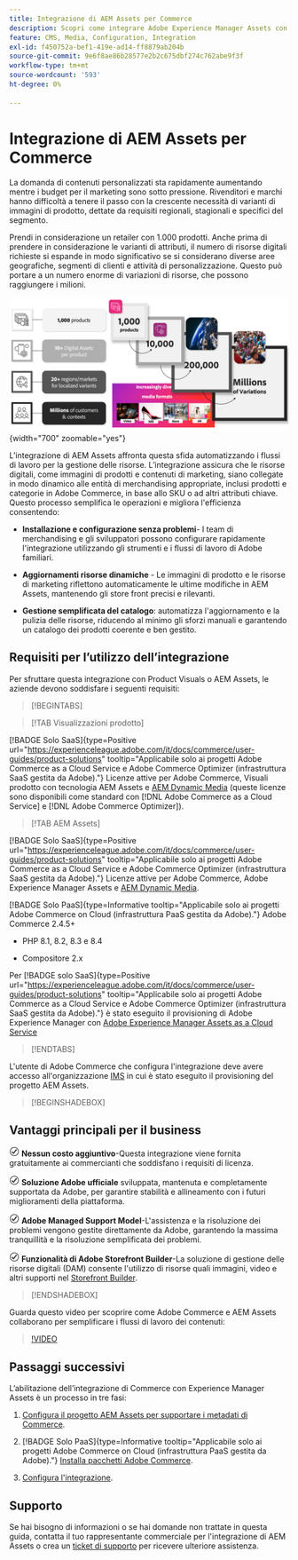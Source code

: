 ```yaml
---
title: Integrazione di AEM Assets per Commerce
description: Scopri come integrare Adobe Experience Manager Assets con l'istanza  [!DNL Commerce]  per creare e gestire i file multimediali per la vetrina Commerce.
feature: CMS, Media, Configuration, Integration
exl-id: f450752a-bef1-419e-ad14-ff8879ab204b
source-git-commit: 9e6f8ae86b28577e2b2c675dbf274c762abe9f3f
workflow-type: tm+mt
source-wordcount: '593'
ht-degree: 0%

---
```


# Integrazione di AEM Assets per Commerce

La domanda di contenuti personalizzati sta rapidamente aumentando mentre i budget per il marketing sono sotto pressione. Rivenditori e marchi hanno difficoltà a tenere il passo con la crescente necessità di varianti di immagini di prodotto, dettate da requisiti regionali, stagionali e specifici del segmento.

Prendi in considerazione un retailer con 1.000 prodotti. Anche prima di prendere in considerazione le varianti di attributi, il numero di risorse digitali richieste si espande in modo significativo se si considerano diverse aree geografiche, segmenti di clienti e attività di personalizzazione. Questo può portare a un numero enorme di variazioni di risorse, che possono raggiungere i milioni.

![panoramica](assets/product-visuals-example.png){width="700" zoomable="yes"}

L’integrazione di AEM Assets affronta questa sfida automatizzando i flussi di lavoro per la gestione delle risorse. L’integrazione assicura che le risorse digitali, come immagini di prodotti e contenuti di marketing, siano collegate in modo dinamico alle entità di merchandising appropriate, inclusi prodotti e categorie in Adobe Commerce, in base allo SKU o ad altri attributi chiave. Questo processo semplifica le operazioni e migliora l&#39;efficienza consentendo:

* **Installazione e configurazione senza problemi**- I team di merchandising e gli sviluppatori possono configurare rapidamente l&#39;integrazione utilizzando gli strumenti e i flussi di lavoro di Adobe familiari.

* **Aggiornamenti risorse dinamiche** - Le immagini di prodotto e le risorse di marketing riflettono automaticamente le ultime modifiche in AEM Assets, mantenendo gli store front precisi e rilevanti.

* **Gestione semplificata del catalogo**: automatizza l&#39;aggiornamento e la pulizia delle risorse, riducendo al minimo gli sforzi manuali e garantendo un catalogo dei prodotti coerente e ben gestito.

## Requisiti per l’utilizzo dell’integrazione

Per sfruttare questa integrazione con Product Visuals o AEM Assets, le aziende devono soddisfare i seguenti requisiti:

>[!BEGINTABS]

>[!TAB Visualizzazioni prodotto]

[!BADGE Solo SaaS]{type=Positive url="https://experienceleague.adobe.com/it/docs/commerce/user-guides/product-solutions" tooltip="Applicabile solo ai progetti Adobe Commerce as a Cloud Service e Adobe Commerce Optimizer (infrastruttura SaaS gestita da Adobe)."} Licenze attive per Adobe Commerce, Visuali prodotto con tecnologia AEM Assets e [AEM Dynamic Media](https://experienceleague.adobe.com/it/docs/experience-manager-65/content/assets/dynamic/administering-dynamic-media) (queste licenze sono disponibili come standard con [!DNL Adobe Commerce as a Cloud Service] e [!DNL Adobe Commerce Optimizer]).

>[!TAB AEM Assets]

[!BADGE Solo SaaS]{type=Positive url="https://experienceleague.adobe.com/it/docs/commerce/user-guides/product-solutions" tooltip="Applicabile solo ai progetti Adobe Commerce as a Cloud Service e Adobe Commerce Optimizer (infrastruttura SaaS gestita da Adobe)."} Licenze attive per Adobe Commerce, Adobe Experience Manager Assets e [AEM Dynamic Media](https://experienceleague.adobe.com/it/docs/experience-manager-65/content/assets/dynamic/administering-dynamic-media).

[!BADGE Solo PaaS]{type=Informative tooltip="Applicabile solo ai progetti Adobe Commerce on Cloud (infrastruttura PaaS gestita da Adobe)."} Adobe Commerce 2.4.5+

* PHP 8.1, 8.2, 8.3 e 8.4

* Compositore 2.x

Per [!BADGE solo SaaS]{type=Positive url="https://experienceleague.adobe.com/it/docs/commerce/user-guides/product-solutions" tooltip="Applicabile solo ai progetti Adobe Commerce as a Cloud Service e Adobe Commerce Optimizer (infrastruttura SaaS gestita da Adobe)."} è stato eseguito il provisioning di Adobe Experience Manager con [Adobe Experience Manager Assets as a Cloud Service](https://experienceleague.adobe.com/it/docs/experience-manager-cloud-service/content/assets/overview)

>[!ENDTABS]

L&#39;utente di Adobe Commerce che configura l&#39;integrazione deve avere accesso all&#39;organizzazione [IMS](https://experienceleague.adobe.com/it/docs/core-services/interface/administration/organizations#concept_EA8AEE5B02CF46ACBDAD6A8508646255) in cui è stato eseguito il provisioning del progetto AEM Assets.

>[!BEGINSHADEBOX]

## Vantaggi principali per il business

![check](assets/icon-check.png) **Nessun costo aggiuntivo**-Questa integrazione viene fornita gratuitamente ai commercianti che soddisfano i requisiti di licenza.

![verifica](assets/icon-check.png) **Soluzione Adobe ufficiale** sviluppata, mantenuta e completamente supportata da Adobe, per garantire stabilità e allineamento con i futuri miglioramenti della piattaforma.

![verifica](assets/icon-check.png) **Adobe Managed Support Model**-L&#39;assistenza e la risoluzione dei problemi vengono gestite direttamente da Adobe, garantendo la massima tranquillità e la risoluzione semplificata dei problemi.

![verifica](assets/icon-check.png) **Funzionalità di Adobe Storefront Builder**-La soluzione di gestione delle risorse digitali (DAM) consente l&#39;utilizzo di risorse quali immagini, video e altri supporti nel [Storefront Builder](https://experienceleague.adobe.com/developer/commerce/storefront/merchants/storefront-builder/?lang=it#userlabs-commerce-genai-product-visuals).

>[!ENDSHADEBOX]

Guarda questo video per scoprire come Adobe Commerce e AEM Assets collaborano per semplificare i flussi di lavoro dei contenuti:

>[!VIDEO](https://video.tv.adobe.com/v/3447837)

## Passaggi successivi

L’abilitazione dell’integrazione di Commerce con Experience Manager Assets è un processo in tre fasi:

1. [Configura il progetto AEM Assets per supportare i metadati di Commerce](get-started/configure-aem.md).

1. [!BADGE Solo PaaS]{type=Informative tooltip="Applicabile solo ai progetti Adobe Commerce on Cloud (infrastruttura PaaS gestita da Adobe)."} [Installa pacchetti Adobe Commerce](get-started/configure-commerce.md).

1. [Configura l&#39;integrazione](get-started/setup-synchronization.md).

## Supporto

Se hai bisogno di informazioni o se hai domande non trattate in questa guida, contatta il tuo rappresentante commerciale per l&#39;integrazione di AEM Assets o crea un [ticket di supporto](https://experienceleague.adobe.com/docs/commerce-knowledge-base/kb/help-center-guide/magento-help-center-user-guide.html?lang=it#submit-ticket) per ricevere ulteriore assistenza.
